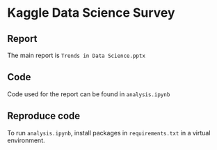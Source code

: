 # Kaggle Data Science Survey

## Report

The main report is `Trends in Data Science.pptx`

## Code

Code used for the report can be found in `analysis.ipynb`

## Reproduce code

To run `analysis.ipynb`, install packages in `requirements.txt` in a virtual environment.
